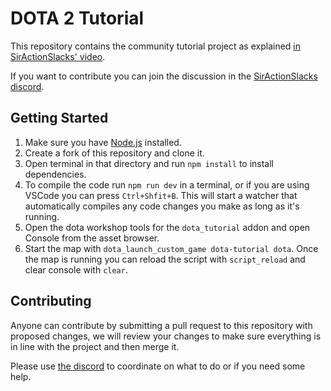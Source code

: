 # DOTA 2 Tutorial

This repository contains the community tutorial project as explained [in SirActionSlacks' video](https://www.youtube.com/watch?v=CQK6t8T77yg).

If you want to contribute you can join the discussion in the [SirActionSlacks discord](https://discord.gg/mKDAZnM).

## Getting Started

1. Make sure you have [Node.js](https://nodejs.org/) installed.
1. Create a fork of this repository and clone it.
2. Open terminal in that directory and run `npm install` to install dependencies.
3. To compile the code run `npm run dev` in a terminal, or if you are using VSCode you can press `Ctrl+Shfit+B`. This will start a watcher that automatically compiles any code changes you make as long as it's running.
4. Open the dota workshop tools for the `dota_tutorial` addon and open Console from the asset browser.
5. Start the map with `dota_launch_custom_game dota-tutorial dota`. Once the map is running you can reload the script with `script_reload` and clear console with `clear`.

## Contributing

Anyone can contribute by submitting a pull request to this repository with proposed changes, we will review your changes to make sure everything is in line with the project and then merge it.

Please use [the discord](https://discord.gg/mKDAZnM) to coordinate on what to do or if you need some help.

